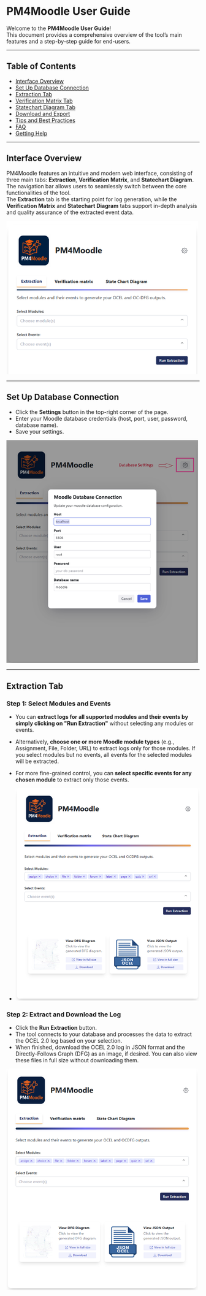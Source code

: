 # PM4Moodle User Guide

Welcome to the **PM4Moodle User Guide**!  
This document provides a comprehensive overview of the tool’s main features and a step-by-step guide for end-users.

---

## Table of Contents

- [Interface Overview](#interface-overview)
- [Set Up Database Connection](#database-connection)
- [Extraction Tab](#extraction-tab)
- [Verification Matrix Tab](#verification-matrix-tab)
- [Statechart Diagram Tab](#statechart-diagram-tab)
- [Download and Export](#download-and-export)
- [Tips and Best Practices](#tips-and-best-practices)
- [FAQ](#faq)
- [Getting Help](#getting-help)

---
## Interface Overview

PM4Moodle features an intuitive and modern web interface, consisting of three main tabs: **Extraction**, **Verification Matrix**, and **Statechart Diagram**. The navigation bar allows users to seamlessly switch between the core functionalities of the tool.  
The **Extraction** tab is the starting point for log generation, while the **Verification Matrix** and **Statechart Diagram** tabs support in-depth analysis and quality assurance of the extracted event data.

<img src="screenshots/main-page.png" alt="PM4Moodle Main Interface" width="500"/>

---
## Set Up Database Connection

- Click the **Settings** button in the top-right corner of the page.
- Enter your Moodle database credentials (host, port, user, password, database name).
- Save your settings.

<img src="screenshots/Database_Settings.png" alt="Screenshot: Database Settings Dialog" width="500"/>

---

## Extraction Tab

### **Step 1: Select Modules and Events**

- You can **extract logs for all supported modules and their events by simply clicking on "Run Extraction"** without selecting any modules or events.
- Alternatively, **choose one or more Moodle module types** (e.g., Assignment, File, Folder, URL) to extract logs only for those modules. If you select modules but no events, all events for the selected modules will be extracted.
- For more fine-grained control, you can **select specific events for any chosen module** to extract only those events.
  
- <img src="screenshots/Extraction_Tab.png" alt="Screenshot: Extraction and Download" width="500"/>

### **Step 2: Extract and Download the Log**

- Click the **Run Extraction** button.
- The tool connects to your database and processes the data to extract the OCEL 2.0 log based on your selection.
- When finished, download the OCEL 2.0 log in JSON format and the Directly-Follows Graph (DFG) as an image, if desired. You can also view these files in full size without downloading them.

<img src="screenshots/Extraction_Tab.png" alt="Screenshot: Extraction and Download" width="500"/>


